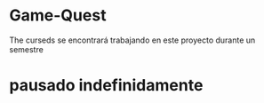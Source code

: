 # Game-Quest
The curseds se encontrará trabajando en este proyecto durante un semestre
<h1>pausado indefinidamente</h1>

